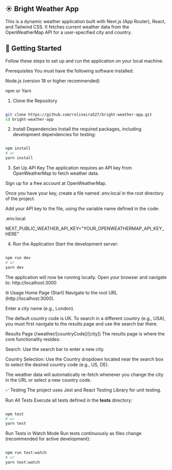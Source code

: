 ## ☀️ Bright Weather App
This is a dynamic weather application built with Next.js (App Router), React, and Tailwind CSS. It fetches current weather data from the OpenWeatherMap API for a user-specified city and country.

## 🚀 Getting Started
Follow these steps to set up and run the application on your local machine.

Prerequisites
You must have the following software installed:

Node.js (version 18 or higher recommended)

npm or Yarn

1. Clone the Repository
```Bash

git clone https://github.com/roliveira527/bright-weather-app.git
cd bright-weather-app
```
2. Install Dependencies
Install the required packages, including development dependencies for testing:

```Bash

npm install
# or
yarn install
```
3. Set Up API Key
The application requires an API key from OpenWeatherMap to fetch weather data.

Sign up for a free account at OpenWeatherMap.

Once you have your key, create a file named .env.local in the root directory of the project.

Add your API key to the file, using the variable name defined in the code:

.env.local

NEXT_PUBLIC_WEATHER_API_KEY="YOUR_OPENWEATHERMAP_API_KEY_HERE"

4. Run the Application
Start the development server:

```Bash

npm run dev
# or
yarn dev
```
The application will now be running locally. Open your browser and navigate to: http://localhost:3000

🌐 Usage
Home Page (Start)
Navigate to the root URL (http://localhost:3000).

Enter a city name (e.g., London).

The default country code is UK. To search in a different country (e.g., USA), you must first navigate to the results page and use the search bar there.

Results Page (/weather/[countryCode]/[city])
The results page is where the core functionality resides:

Search: Use the search bar to enter a new city.

Country Selection: Use the Country dropdown located near the search box to select the desired country code (e.g., US, DE).

The weather data will automatically re-fetch whenever you change the city in the URL or select a new country code.

✅ Testing
The project uses Jest and React Testing Library for unit testing.

Run All Tests
Execute all tests defined in the __tests__ directory:

```Bash

npm test
# or
yarn test
```
Run Tests in Watch Mode
Run tests continuously as files change (recommended for active development):

```Bash

npm run test:watch
# or
yarn test:watch
```